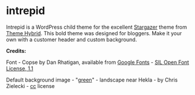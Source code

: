 intrepid
========

Intrepid is a WordPress child theme for the excellent <a href="http://themehybrid.com/themes/stargazer">Stargazer</a> theme from <a href="http://themehybrid.com/">Theme Hybrid</a>. This bold theme was designed for bloggers. Make it your own with a customer header and custom background. 

<strong>Credits:</strong> 

Font - Copse by Dan Rhatigan, available from <a href="https://www.google.com/fonts">Google Fonts</a> - <a href="http://scripts.sil.org/OFL">SIL Open Font License, 1.1</a>

Default background image - "<a href="http://www.flickr.com/photos/zanthia/4290315489/">green</a>" - landscape near Hekla - by Chris Zielecki - <a href="http://creativecommons.org/licenses/by-nc-sa/2.0/">cc</a> license
